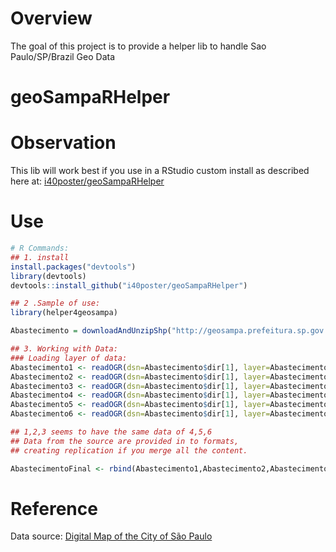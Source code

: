 # Overview
The goal of this project is to provide a helper lib to handle Sao Paulo/SP/Brazil Geo Data

# geoSampaRHelper

# Observation

This lib will work best if you use in a RStudio custom  install as described here at: [i40poster/geoSampaRHelper](https://github.com/i40poster/geoSampaRHelper)

# Use

```R
# R Commands:
## 1. install
install.packages("devtools")
library(devtools)
devtools::install_github("i40poster/geoSampaRHelper")

## 2 .Sample of use:
library(helper4geosampa)

Abastecimento = downloadAndUnzipShp("http://geosampa.prefeitura.sp.gov.br/PaginasPublicas/downloadArquivoOL.aspx?orig=DownloadCamadas&arq=03_Equipamentos%5C%5CAbastecimento%5C%5CShapefile%5C%5Cequipamento_abastecimento&arqTipo=Shapefile")

## 3. Working with Data:
### Loading layer of data:
Abastecimento1 <- readOGR(dsn=Abastecimento$dir[1], layer=Abastecimento$shapeclass[1])
Abastecimento2 <- readOGR(dsn=Abastecimento$dir[1], layer=Abastecimento$shapeclass[2])
Abastecimento3 <- readOGR(dsn=Abastecimento$dir[1], layer=Abastecimento$shapeclass[3])
Abastecimento4 <- readOGR(dsn=Abastecimento$dir[1], layer=Abastecimento$shapeclass[4])
Abastecimento5 <- readOGR(dsn=Abastecimento$dir[1], layer=Abastecimento$shapeclass[5])
Abastecimento6 <- readOGR(dsn=Abastecimento$dir[1], layer=Abastecimento$shapeclass[6])

## 1,2,3 seems to have the same data of 4,5,6
## Data from the source are provided in to formats,
## creating replication if you merge all the content.

AbastecimentoFinal <- rbind(Abastecimento1,Abastecimento2,Abastecimento3)


```

# Reference

Data source: [Digital Map of the City of São Paulo](http://geosampa.prefeitura.sp.gov.br/PaginasPublicas/_SBC.aspx)
